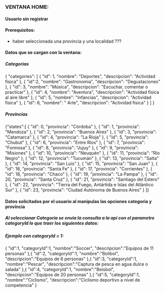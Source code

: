 ### VENTANA HOME:

#### Usuario sin registrar

#### Prerequisitos:

-  haber seleccionada una provincia y una localidad ???

#### Datos que se cargan con la ventana:

##### Categorias

{
"categories": [
{
"id": 1,
"nombre": "Deportes",
"descripcion": "Actividad fisica"
},
{
"id":2,
"nombre": "Gastronomia",
"descripcion": "Degustaciones"
},
{
"id": 3,
"nombre": "Música",
"descripcion": "Escuchar, comentar o practicar"
},
{
"id": 4,
"nombre": "Aventura",
"descripcion": "Actividad fisica al aire libre"
},
{
"id": 5,
"nombre": "Infancias",
"descripcion": "Actividad fisica"
},
{
"id": 6,
"nombre": " Arte",
"descripcion": "Actividad fisica"
}
 ]
}

##### Provincias

{"states":[
{ "id": 0, "provincia": "Córdoba" },
{ "id": 1, "provincia": "Mendoza" },
{ "id": 2, "provincia": "Buenos Aires" },
{ "id": 3, "provincia": "Catamarca" },
{ "id": 4, "provincia": "La Rioja" },
{ "id": 5, "provincia": "Chubut" },
{ "id": 6, "provincia": "Entre Ríos" },
{ "id": 7, "provincia": "Formosa" },
{ "id": 8, "provincia": "Jujuy" },
{ "id": 9, "provincia": "Misiones" },
{ "id": 10, "provincia": "Neuquén" },
{ "id": 11, "provincia": "Río Negro" },
{ "id": 12, "provincia": "Tucumán" },
{ "id": 13, "provincia": "Salta" },
{ "id": 14, "provincia": "San Luis" },
{ "id": 15, "provincia": "San Juan" },
{ "id": 16, "provincia": "Santa Fe" },
{ "id": 17, "provincia": "Corrientes" },
{ "id": 18, "provincia": "Chaco" },
{ "id": 19, "provincia": "La Pampa" },
{ "id": 20, "provincia": "Santa Cruz" },
{ "id": 21, "provincia": "Santiago del Estero" },
{ "id": 22, "provincia": "Tierra del Fuego, Antártida e Islas del Atlántico Sur" },
{ "id": 23, "provincia": "Ciudad Autónoma de Buenos Aires" }
]}

#### Datos solicitados por el usuario al manipulas las opciones categoria y provincia

##### Al seleccionar Categoria se envia la consulta a la api con el parametro categoryId lo que traer los siguientes datos:

##### Ejemplo con categoryId = 1:

{
"id":1,
"categoryId":1,
"nombre":"Soccer",
"descripcion":"Equipos de 11 personas"
},{
"id":2,
"categoryId":1,
"nombre":"Bolibol",
"descripcion":"Equipos de 6 personas"
},{
"id":3,
"categoryId":1,
"nombre":"Pescar",
"descripcion":"Captura de pesca en agua dulce o salada"
},{
"id":4,
"categoryId":1,
"nombre":"Beisbol",
"descripcion":"Equipos de 20 personas"
},{
"id":5,
"categoryId":1,
"nombre":"Ciclismo",
"descripcion":"Ciclismo deportivo a nivel de competencia"
}
